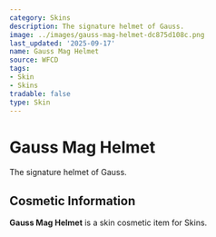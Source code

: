 ```yaml
---
category: Skins
description: The signature helmet of Gauss.
image: ../images/gauss-mag-helmet-dc875d108c.png
last_updated: '2025-09-17'
name: Gauss Mag Helmet
source: WFCD
tags:
- Skin
- Skins
tradable: false
type: Skin
---
```


# Gauss Mag Helmet

The signature helmet of Gauss.

## Cosmetic Information

**Gauss Mag Helmet** is a skin cosmetic item for Skins.

